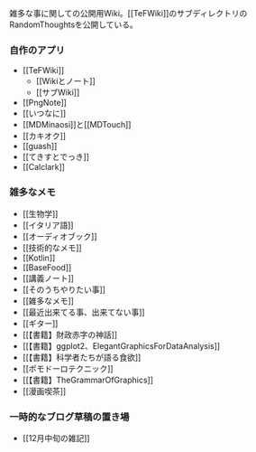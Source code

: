 雑多な事に関しての公開用Wiki。[[TeFWiki]]のサブディレクトリのRandomThoughtsを公開している。

### 自作のアプリ

- [[TeFWiki]]
  - [[Wikiとノート]]
  - [[サブWiki]]
- [[PngNote]]
- [[いつなに]]
- [[MDMinaosi]]と[[MDTouch]]
- [[カキオク]]
- [[guash]]
- [[てきすとでっき]]
- [[Calclark]]

### 雑多なメモ

- [[生物学]]
- [[イタリア語]]
- [[オーディオブック]]
- [[技術的なメモ]]
- [[Kotlin]]
- [[BaseFood]]
- [[講義ノート]]
- [[そのうちやりたい事]]
- [[雑多なメモ]]
- [[最近出来てる事、出来てない事]]
- [[ギター]]
- [[【書籍】財政赤字の神話]]
- [[【書籍】ggplot2、ElegantGraphicsForDataAnalysis]]
- [[【書籍】科学者たちが語る食欲]]
- [[ポモドーロテクニック]]
- [[【書籍】TheGrammarOfGraphics]]
- [[漫画喫茶]]

### 一時的なブログ草稿の置き場
- [[12月中旬の雑記]]